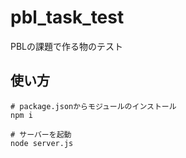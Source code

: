 # pbl_task_test
PBLの課題で作る物のテスト

## 使い方
```
# package.jsonからモジュールのインストール
npm i

# サーバーを起動
node server.js
```
